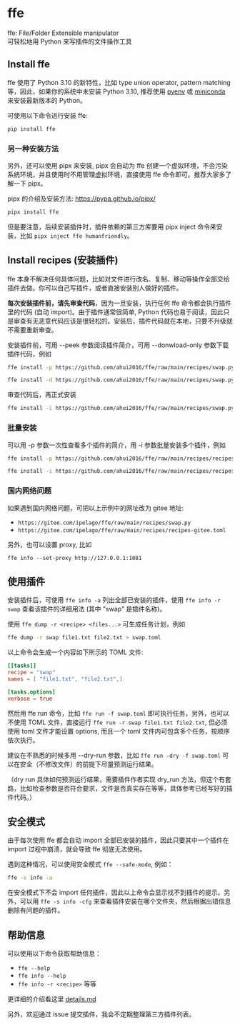# ffe

ffe: File/Folder Extensible manipulator  
可轻松地用 Python 来写插件的文件操作工具


## Install ffe

ffe 使用了 Python 3.10 的新特性，比如 type union operator, pattern matching 等，因此，如果你的系统中未安装 Python 3.10, 推荐使用 [pyenv](https://github.com/pyenv/pyenv) 或 [miniconda](https://docs.conda.io/en/latest/miniconda.html) 来安装最新版本的 Python。

可使用以下命令进行安装 ffe:

```sh
pip install ffe
```

### 另一种安装方法

另外，还可以使用 pipx 来安装, pipx 会自动为 ffe 创建一个虚拟环境，不会污染系统环境，并且使用时不用管理虚拟环境，直接使用 ffe 命令即可。推荐大家多了解一下 pipx。

pipx 的介绍及安装方法: https://pypa.github.io/pipx/

```sh
pipx install ffe
```

但是要注意，后续安装插件时，插件依赖的第三方库要用 pipx inject 命令来安装，比如 `pipx inject ffe humanfriendly`。


## Install recipes (安装插件)

ffe 本身不解决任何具体问题，比如对文件进行改名、复制、移动等操作全部交给插件去做。你可以自己写插件，或者直接安装别人做好的插件。

**每次安装插件前，请先审查代码**，因为一旦安装，执行任何 ffe 命令都会执行插件里的代码 (自动 import)。由于插件通常很简单, Python 代码也易于阅读，因此只是审查有无恶意代码应该是很轻松的。安装后，插件代码就在本地，只要不升级就不需要重新审查。

安装插件前，可用 --peek 参数阅读插件简介，可用 --donwload-only 参数下载插件代码，例如

```sh
ffe install -p https://github.com/ahui2016/ffe/raw/main/recipes/swap.py
```

```sh
ffe install -d https://github.com/ahui2016/ffe/raw/main/recipes/swap.py > swap.py
```

审查代码后，再正式安装

```sh
ffe install -i https://github.com/ahui2016/ffe/raw/main/recipes/swap.py
```

### 批量安装

可以用 -p 参数一次性查看多个插件的简介，用 -i 参数批量安装多个插件，例如

```sh
ffe install -p https://github.com/ahui2016/ffe/raw/main/recipes/recipes.toml
```

```sh
ffe install -i https://github.com/ahui2016/ffe/raw/main/recipes/recipes.toml
```

### 国内网络问题

如果遇到国内网络问题，可把以上示例中的网址改为 gitee 地址:

- `https://gitee.com/ipelago/ffe/raw/main/recipes/swap.py`
- `https://gitee.com/ipelago/ffe/raw/main/recipes/recipes-gitee.toml`

另外，也可以设置 proxy, 比如

```
ffe info --set-proxy http://127.0.0.1:1081
```


## 使用插件

安装插件后，可使用 `ffe info -a` 列出全部已安装的插件，使用 `ffe info -r swap` 查看该插件的详细用法 (其中 "swap" 是插件名称)。

使用 `ffe dump -r <recipe> <files...>` 可生成任务计划，例如

```sh
ffe dump -r swap file1.txt file2.txt > swap.toml
```

以上命令会生成一个内容如下所示的 TOML 文件:

```toml
[[tasks]]
recipe = "swap"
names = [ "file1.txt", "file2.txt",]

[tasks.options]
verbose = true
```

然后用 ffe run 命令，比如 `ffe run -f swap.toml` 即可执行任务，另外，也可以不使用 TOML 文件，直接运行 `ffe run -r swap file1.txt file2.txt`, 但必须使用 toml 文件才能设置 options, 而且一个 toml 文件内可包含多个任务，按顺序依次执行。

建议在不熟悉的时候多用 --dry-run 参数，比如 `ffe run -dry -f swap.toml` 可以在安全（不修改文件）的前提下尽量预测运行结果。

（dry run 具体如何预测运行结果，需要插件作者实现 dry_run 方法，但这个有套路，比如检查参数是否符合要求，文件是否真实存在等等，具体参考已经写好的插件代码。）

## 安全模式

由于每次使用 ffe 都会自动 import 全部已安装的插件，因此只要其中一个插件在 import 过程中崩溃，就会导致 ffe 彻底无法使用。

遇到这种情况，可以使用安全模式 `ffe --safe-mode`, 例如：

```sh
ffe -s info -a
```

在安全模式下不会 import 任何插件，因此以上命令会显示找不到插件的提示。另外，可以用 `ffe -s info -cfg` 来查看插件安装在哪个文件夹，然后根据出错信息删除有问题的插件。

## 帮助信息

可以使用以下命令获取帮助信息：

- `ffe --help`
- `ffe info --help`
- `ffe info -r <recipe>` 等等

更详细的介绍看这里 [details.md](details.md)

另外，欢迎通过 issue 提交插件，我会不定期整理第三方插件列表。
